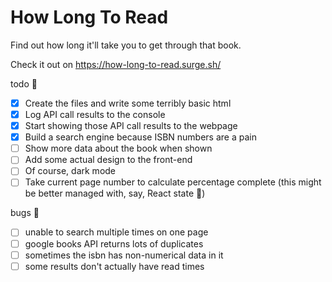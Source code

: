 # How Long To Read

Find out how long it'll take you to get through that book.

Check it out on https://how-long-to-read.surge.sh/

todo 📝
- [x] Create the files and write some terribly basic html
- [x] Log API call results to the console
- [x] Start showing those API call results to the webpage
- [x] Build a search engine because ISBN numbers are a pain
- [ ] Show more data about the book when shown
- [ ] Add some actual design to the front-end
- [ ] Of course, dark mode
- [ ] Take current page number to calculate percentage complete (this might be better managed with, say, React state 🤔)

bugs 🐛
- [ ] unable to search multiple times on one page
- [ ] google books API returns lots of duplicates
- [ ] sometimes the isbn has non-numerical data in it
- [ ] some results don't actually have read times
